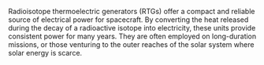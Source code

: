 
Radioisotope thermoelectric generators (RTGs) offer a compact and reliable source of electrical power for spacecraft. By converting the heat released during the decay of a radioactive isotope into electricity, these units provide consistent power for many years. They are often employed on long-duration missions, or those venturing to the outer reaches of the solar system where solar energy is scarce.

